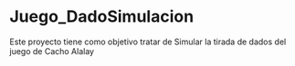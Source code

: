 # Juego_DadoSimulacion
Este proyecto tiene como objetivo tratar de Simular la tirada de dados del juego de Cacho Alalay
